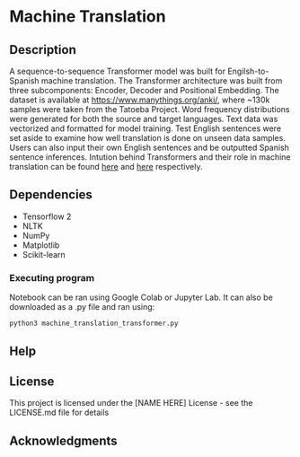 # Machine Translation

## Description

A sequence-to-sequence Transformer model was built for Engilsh-to-Spanish machine translation. The Transformer architecture was built from three subcomponents: Encoder, Decoder and Positional Embedding. The dataset is available at https://www.manythings.org/anki/, where ~130k samples were taken from the Tatoeba Project. Word frequency distributions were generated for both the source and target languages. Text data was vectorized and formatted for model training. Test English  sentences were set aside to examine how well translation is done on unseen data samples. Users can also input their own English sentences and be outputted Spanish sentence inferences. Intution behind Transformers and their role in machine translation can be found [here](http://peterbloem.nl/blog/transformers) and [here](https://www.tensorflow.org/text/tutorials/transformer) respectively.

## Dependencies
* Tensorflow 2 
* NLTK
* NumPy
* Matplotlib
* Scikit-learn

### Executing program

Notebook can be ran using Google Colab or Jupyter Lab. It can also be downloaded as a .py file and ran using: 
```
python3 machine_translation_transformer.py
```

## Help

## License

This project is licensed under the [NAME HERE] License - see the LICENSE.md file for details

## Acknowledgments
